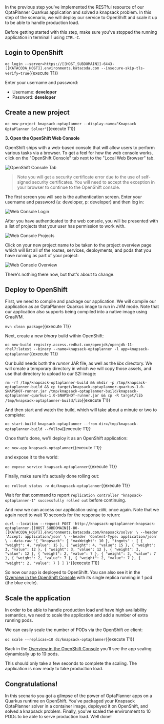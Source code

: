 In the previous step you've implemented the RESTful resource of our OptaPlanner Quarkus application and solved a knapsack problem. In this step of the scenario, we will deploy our service to OpenShift and scale it up to be able to handle production load.

Before getting started with this step, make sure you've stopped the running application in terminal 1 using `CTRL-C`.

## Login to OpenShift

`oc login --server=https://[[HOST_SUBDOMAIN]]-6443-[[KATACODA_HOST]].environments.katacoda.com --insecure-skip-tls-verify=true`{{execute T1}}

Enter your username and password:
* Username: **developer**
* Password: **developer**

## Create a new project

`oc new-project knapsack-optaplanner --display-name="Knapsack OptaPlanner Solver"`{{execute T1}}

**3. Open the OpenShift Web Console**

OpenShift ships with a web-based console that will allow users to perform various tasks via a browser. To get a feel for how the web console works, click on the "OpenShift Console" tab next to the "Local Web Browser" tab.

![OpenShift Console Tab](/openshift/assets/middleware/quarkus/openshift-console-tab.png)

> Note you will get a security certificate error due to the use of self-signed security certificates. You will need to accept the exception in your browser to continue to the OpenShift console.

The first screen you will see is the authentication screen. Enter your username and password (u: developer, p: developer) and then log in:

![Web Console Login](/openshift/assets/middleware/middleware-kogito/login.png)

After you have authenticated to the web console, you will be presented with a list of projects that your user has permission to work with.

![Web Console Projects](/openshift/assets/middleware/middleware-kogito/openshift-knapsack-optaplanner-project.png)

Click on your new project name to be taken to the project overview page which will list all of the routes, services, deployments, and pods that you have running as part of your project:

![Web Console Overview](/openshift/assets/middleware/middleware-kogito/openshift-knapsack-optaplanner-overview.png)

There's nothing there now, but that's about to change.

## Deploy to OpenShift

First, we need to compile and package our application. We will compile our application as an OptaPlanner Quarkus image to run in JVM mode. Note that our application also supports being compiled into a native image using GraalVM.

`mvn clean package`{{execute T1}}

Next, create a new _binary_ build within OpenShift:

`oc new-build registry.access.redhat.com/openjdk/openjdk-11-rhel7:latest --binary --name=knapsack-optaplanner -l app=knapsack-optaplanner`{{execute T1}}

Our build needs both the _runner_ JAR file, as well as the _libs_ directory. We will create a temporary directory in which we will copy those assets, and use that directory to upload to our S2I image:

`rm -rf /tmp/knapsack-optaplanner-build && mkdir -p /tmp/knapsack-optaplanner-build && cp target/knapsack-optaplanner-quarkus-1.0-SNAPSHOT-runner.jar /tmp/knapsack-optaplanner-build/knapsack-optaplanner-quarkus-1.0-SNAPSHOT-runner.jar && cp -R target/lib /tmp/knapsack-optaplanner-build/lib`{{execute T1}}


And then start and watch the build, which will take about a minute or two to complete:

`oc start-build knapsack-optaplanner --from-dir=/tmp/knapsack-optaplanner-build --follow`{{execute T1}}

Once that's done, we'll deploy it as an OpenShift application:

`oc new-app knapsack-optaplanner`{{execute T1}}

and expose it to the world:

`oc expose service knapsack-optaplanner`{{execute T1}}

Finally, make sure it's actually done rolling out:

`oc rollout status -w dc/knapsack-optaplanner`{{execute T1}}

Wait for that command to report `replication controller "knapsack-optaplanner-1" successfully rolled out` before continuing.

And now we can access our application using `cURL` once again. Note that we again need to wait 10 seconds for the response to return:

`curl --location --request POST 'http://knapsack-optaplanner-knapsack-optaplanner.[[HOST_SUBDOMAIN]]-80-[[KATACODA_HOST]].environments.katacoda.com/knapsack/solve' \
--header 'Accept: application/json' \
--header 'Content-Type: application/json' \
--data-raw '{
	"knapsack": {
		"maxWeight": 10
	},
	"ingots" : [
		{
			"weight": 4,
			"value": 15
		},
		{
			"weight": 4,
			"value": 15
		},
		{
			"weight": 3,
			"value": 12
		},
		{
			"weight": 3,
			"value": 12
		},
		{
			"weight": 3,
			"value": 12
		},
		{
			"weight": 2,
			"value": 7
		},
		{
			"weight": 2,
			"value": 7
		},
		{
			"weight": 2,
			"value": 7
		},
		{
			"weight": 2,
			"value": 7
		},
		{
			"weight": 2,
			"value": 7
		}
	]
}'`{{execute T1}}


So now our app is deployed to OpenShift. You can also see it in the [Overview in the OpenShift Console](https://console-openshift-console-[[HOST_SUBDOMAIN]]-443-[[KATACODA_HOST]].environments.katacoda.com/k8s/ns/knapsack-optaplanner/deploymentconfigs/knapsack-optaplanner) with its single replica running in 1 pod (the blue circle).

## Scale the application

In order to be able to handle production load and have high availability semantics, we need to scale the application and add a number of extra running pods.

We can easily scale the number of PODs via the OpenShift _oc_ client:

`oc scale --replicas=10 dc/knapsack-optaplanner`{{execute T1}}

Back in the [Overview in the OpenShift Console](https://console-openshift-console-[[HOST_SUBDOMAIN]]-443-[[KATACODA_HOST]].environments.katacoda.com/k8s/ns/knapsack-optaplanner/deploymentconfigs/knapsack-optaplanner) you'll see the app scaling dynamically up to 10 pods.

This should only take a few seconds to complete the scaling. The application is now ready to take production load.

## Congratulations!

In this scenario you got a glimpse of the power of OptaPlanner apps on a Quarkus runtime on OpenShift. You've packaged your Knapsack OptaPlanner solver in a container image, deployed it on OpenShift, and solved a knapsack problem. Finally, you've scaled the environment to 10 PODs to be able to serve production load. Well done!
